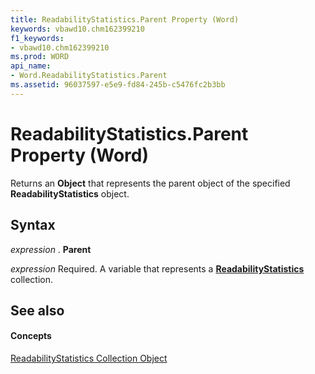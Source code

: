 ```yaml
---
title: ReadabilityStatistics.Parent Property (Word)
keywords: vbawd10.chm162399210
f1_keywords:
- vbawd10.chm162399210
ms.prod: WORD
api_name:
- Word.ReadabilityStatistics.Parent
ms.assetid: 96037597-e5e9-fd84-245b-c5476fc2b3bb
---
```



# ReadabilityStatistics.Parent Property (Word)

Returns an  **Object** that represents the parent object of the specified **ReadabilityStatistics** object.


## Syntax

 _expression_ . **Parent**

 _expression_ Required. A variable that represents a **[ReadabilityStatistics](readabilitystatistics-object-word.md)** collection.


## See also


#### Concepts


[ReadabilityStatistics Collection Object](readabilitystatistics-object-word.md)

